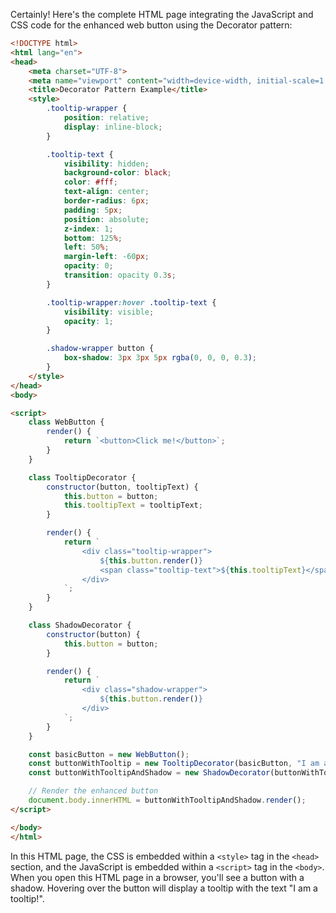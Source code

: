 Certainly! Here's the complete HTML page integrating the JavaScript and CSS code for the enhanced web button using the Decorator pattern:

```html
<!DOCTYPE html>
<html lang="en">
<head>
    <meta charset="UTF-8">
    <meta name="viewport" content="width=device-width, initial-scale=1.0">
    <title>Decorator Pattern Example</title>
    <style>
        .tooltip-wrapper {
            position: relative;
            display: inline-block;
        }

        .tooltip-text {
            visibility: hidden;
            background-color: black;
            color: #fff;
            text-align: center;
            border-radius: 6px;
            padding: 5px;
            position: absolute;
            z-index: 1;
            bottom: 125%;
            left: 50%;
            margin-left: -60px;
            opacity: 0;
            transition: opacity 0.3s;
        }

        .tooltip-wrapper:hover .tooltip-text {
            visibility: visible;
            opacity: 1;
        }

        .shadow-wrapper button {
            box-shadow: 3px 3px 5px rgba(0, 0, 0, 0.3);
        }
    </style>
</head>
<body>

<script>
    class WebButton {
        render() {
            return `<button>Click me!</button>`;
        }
    }

    class TooltipDecorator {
        constructor(button, tooltipText) {
            this.button = button;
            this.tooltipText = tooltipText;
        }

        render() {
            return `
                <div class="tooltip-wrapper">
                    ${this.button.render()}
                    <span class="tooltip-text">${this.tooltipText}</span>
                </div>
            `;
        }
    }

    class ShadowDecorator {
        constructor(button) {
            this.button = button;
        }

        render() {
            return `
                <div class="shadow-wrapper">
                    ${this.button.render()}
                </div>
            `;
        }
    }

    const basicButton = new WebButton();
    const buttonWithTooltip = new TooltipDecorator(basicButton, "I am a tooltip!");
    const buttonWithTooltipAndShadow = new ShadowDecorator(buttonWithTooltip);

    // Render the enhanced button
    document.body.innerHTML = buttonWithTooltipAndShadow.render();
</script>

</body>
</html>
```

In this HTML page, the CSS is embedded within a `<style>` tag in the `<head>` section, and the JavaScript is embedded within a `<script>` tag in the `<body>`. When you open this HTML page in a browser, you'll see a button with a shadow. Hovering over the button will display a tooltip with the text "I am a tooltip!".